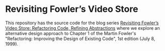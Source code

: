 # Revisiting Fowler’s Video Store

This repository has the source code for the blog series
[Revisiting Fowler’s Video Store: Refactoring Code, Refining Abstractions](http://blog.symprise.net/2009/04/28/revisiting-fowlers-video-store-refactoring-code-reengineering-abstractions/) where we explore an alternative design approach to Chapter 1 of the Martin Fowler's "Refactoring: Improving the Design of Existing Code", 1st edition (July 8, 1999).
